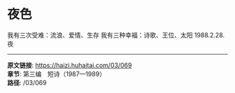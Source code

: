 # 夜色

我有三次受难：流浪、爱情、生存
我有三种幸福：诗歌、王位、太阳
1988.2.28.夜

---

**原文链接**: https://haizi.huhaitai.com/03/069  
**章节**: 第三编　短诗（1987—1989）  
**路径**: /03/069

